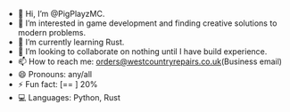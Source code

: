 - 👋 Hi, I’m @PigPlayzMC.
- 👀 I’m interested in game development and finding creative solutions to modern problems.
- 🌱 I’m currently learning Rust.
- 💞️ I’m looking to collaborate on nothing until I have build experience.
- 📫 How to reach me: orders@westcountryrepairs.co.uk(Business email)
- 😄 Pronouns: any/all
- ⚡ Fun fact: [==        ] 20%
- 💻 Languages: Python, Rust

<!---
PigPlayzMC/PigPlayzMC is a ✨ special ✨ repository because its `README.md` (this file) appears on your GitHub profile.
You can click the Preview link to take a look at your changes.
--->
